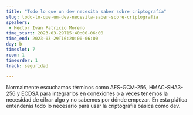 ```yaml
---
title: "Todo lo que un dev necesita saber sobre criptografía"
slug: todo-lo-que-un-dev-necesita-saber-sobre-criptografia
speakers:
 - Héctor Iván Patricio Moreno
time_start: 2023-03-29T15:40:00-06:00
time_end: 2023-03-29T16:20:00-06:00
day: b
timeslot: 7
room: 1
timeorder: 1
track: seguridad

---
```


Normalmente escuchamos términos como AES-GCM-256, HMAC-SHA3-256 y ECDSA para integrarlos en conexiones o a veces tenemos la necesidad de cifrar algo y no sabemos por dónde empezar. En esta plática entenderás todo lo necesario para usar la criptografía básica como dev.